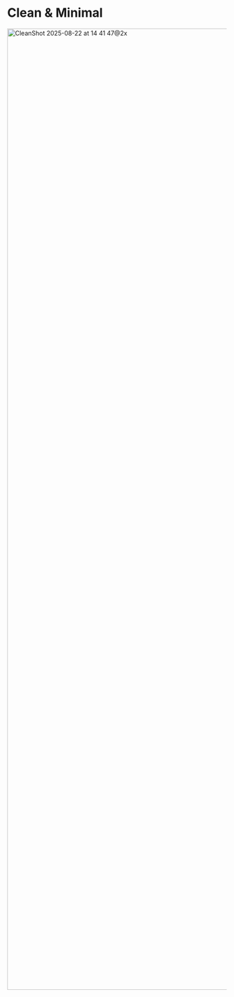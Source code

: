 # Clean & Minimal
<img width="3382" height="2200" alt="CleanShot 2025-08-22 at 14 41 47@2x" src="https://github.com/user-attachments/assets/907f5b59-50ef-4de9-8048-5767e4968718" />
